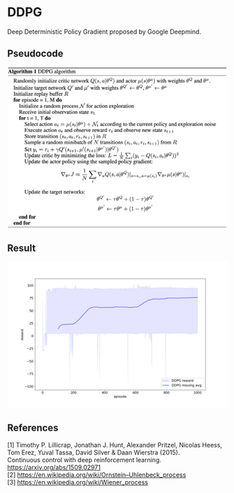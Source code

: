 # DDPG

Deep Deterministic Policy Gradient proposed by Google Deepmind.

## Pseudocode

![pseudocode](../../assets/ddpg_pseudocode.png)

## Result

![result](assets/result.png)

## References

[1] Timothy P. Lillicrap, Jonathan J. Hunt, Alexander Pritzel, Nicolas Heess, Tom Erez, Yuval Tassa, David Silver & Daan
Wierstra (2015). \
Continuous control with deep reinforcement learning. https://arxiv.org/abs/1509.02971 \
[2] https://en.wikipedia.org/wiki/Ornstein–Uhlenbeck_process \
[3] https://en.wikipedia.org/wiki/Wiener_process